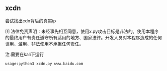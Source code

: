 ## xcdn

尝试找出cdn背后的真实ip

[!] 法律免责声明：未经事先相互同意，使用x.py攻击目标是非法的。使用本程序的最终用户有责任遵守所有适用的地方、国家法律。开发人员对本程序造成的任何误用、滥用、非法使用不承担任何责任。

注:需要在kali下运行

`usage:python3 xcdn.py www.baidu.com`
